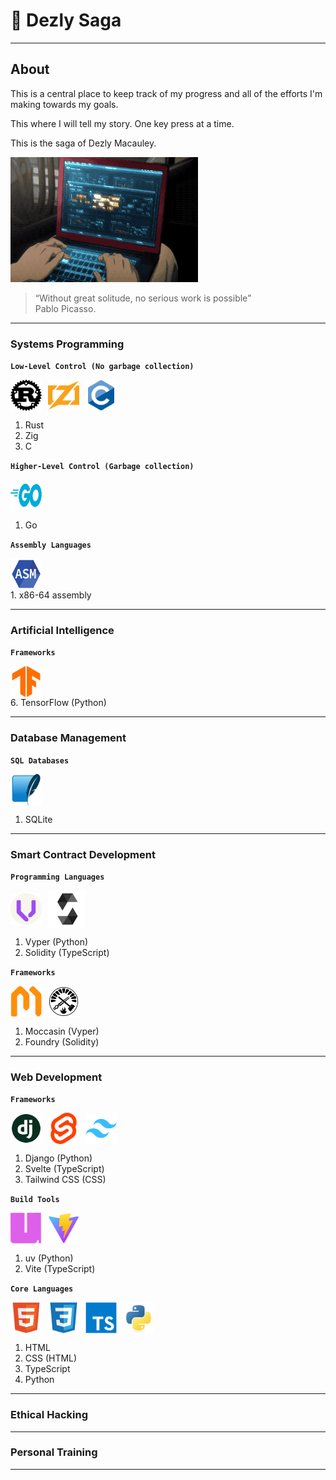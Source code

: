 # 🎒 Dezly Saga 
___

## About

This is a central place to keep track of my progress and all of the efforts I'm making
towards my goals.

This where I will tell my story. One key press at a time. 

This is the saga of Dezly Macauley.

<img src="./dezly_saga.gif" width="300" height="200" />

>“Without great solitude, no serious work is possible”
> <br>Pablo Picasso.

___
### Systems Programming

**`Low-Level Control (No garbage collection)`**
<div style="display: flex; align-items: center; justify-content: flex-start; gap: 10px;">
    <img src="./00-tech-logos/rust.png" width="50" height="50" alt="Rust Logo" />
    <img src="./00-tech-logos/zig.png" width="50" height="50" alt="Zig Logo" />
    <img src="./00-tech-logos/c.png" width="50" height="50" alt="Go Logo" />
</div>

1. Rust
2. Zig
3. C

**`Higher-Level Control (Garbage collection)`**
<div style="display: flex; align-items: center; justify-content: flex-start; gap: 10px;">
    <img src="./00-tech-logos/go.png" width="50" height="50" alt="Go Logo" />
</div>

1. Go

**`Assembly Languages`**
<div style="display: flex; align-items: center; justify-content: flex-start; gap: 10px;">
    <img src="./00-tech-logos/assembly.png" width="50" height="50" alt="Assembly Logo" />
</div>
1. x86-64 assembly 

___
### Artificial Intelligence

**`Frameworks`**
<div style="display: flex; align-items: center; justify-content: flex-start; gap: 10px;">
    <img src="./00-tech-logos/tensorflow.png" width="50" height="50" alt="Vyper Logo" />
</div>
6. TensorFlow (Python)

___
### Database Management

**`SQL Databases`**
<div style="display: flex; align-items: center; justify-content: flex-start; gap: 10px;">
    <img src="./00-tech-logos/sqlite.png" width="50" height="50" alt="SQLite Logo" />
</div>

1. SQLite

___
### Smart Contract Development

**`Programming Languages`**
<div style="display: flex; align-items: center; justify-content: flex-start; gap: 10px;">
    <img src="./00-tech-logos/vyper.png" width="50" height="50" alt="Vyper Logo" />
    <img src="./00-tech-logos/solidity.png" width="60" height="60" alt="Solidity Logo" />
</div>

1. Vyper (Python)
2. Solidity (TypeScript)

**`Frameworks`**

<div style="display: flex; align-items: center; justify-content: flex-start; gap: 10px;">
    <img src="./00-tech-logos/moccasin.png" width="50" height="50" alt="Moccasin Logo" />
    <img src="./00-tech-logos/foundry.png" width="50" height="50" alt="Foundry Logo" />
</div>

1. Moccasin (Vyper)
2. Foundry (Solidity)

___
### Web Development 

**`Frameworks`**
<div style="display: flex; align-items: center; justify-content: flex-start; gap: 10px;">
    <img src="./00-tech-logos/django.png" width="50" height="50" alt="Django Logo" />
    <img src="./00-tech-logos/svelte.png" width="50" height="50" alt="Svelte Logo" />
    <img src="./00-tech-logos/tailwindcss.png" width="50" height="50" alt="Tailwind Logo" />
</div>

1. Django (Python)
2. Svelte (TypeScript)
3. Tailwind CSS (CSS) 

**`Build Tools`**
<div style="display: flex; align-items: center; justify-content: flex-start; gap: 10px;">
    <img src="./00-tech-logos/uv.png" width="50" height="50" alt="Vite Logo" />
    <img src="./00-tech-logos/vite.png" width="50" height="50" alt="uv Logo" />
</div>

1. uv (Python)
2. Vite (TypeScript) 

**`Core Languages`**
<div style="display: flex; align-items: center; justify-content: flex-start; gap: 10px;">
    <img src="./00-tech-logos/html.png" width="50" height="50" alt="HTML Logo" />
    <img src="./00-tech-logos/css.png" width="50" height="50" alt="CSS Logo" />
    <img src="./00-tech-logos/typescript.png" width="50" height="50" alt="TypeScript Logo" />
    <img src="./00-tech-logos/python.png" width="50" height="50" alt="Python Logo" />
</div>

1. HTML
2. CSS (HTML)
3. TypeScript
5. Python

___
### Ethical Hacking
___
### Personal Training
___
